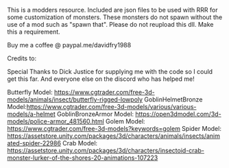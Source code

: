 ﻿This is a modders resource. Included are json files to be used with RRR for some customization of monsters. 
These monsters do not spawn without the use of a mod such as "spawn that".
Please do not reupload this dll. Make this a requirement.

Buy me a coffee @  paypal.me/davidfry1988

Credits to:

Special Thanks to Dick Justice for supplying me with the code so I could get this far.
And everyone else on the discord who has helped me!

Butterfly Model: https://www.cgtrader.com/free-3d-models/animals/insect/butterfly-rigged-lowpoly 
GoblinHelmetBronze Model:https://www.cgtrader.com/free-3d-models/various/various-models/a-helmet
GoblinBronzeArmor Model: https://open3dmodel.com/3d-models/police-armor_481560.html
Golem Model: https://www.cgtrader.com/free-3d-models?keywords=golem
Spider Model: https://assetstore.unity.com/packages/3d/characters/animals/insects/animated-spider-22986
Crab Model: https://assetstore.unity.com/packages/3d/characters/insectoid-crab-monster-lurker-of-the-shores-20-animations-107223